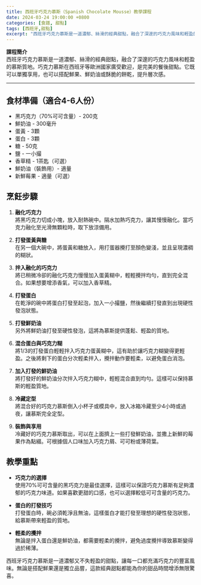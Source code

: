 ```yaml
---
title: 西班牙巧克力慕斯（Spanish Chocolate Mousse）教學課程
date: 2024-03-24 19:00:00 +0800
categories: [食譜, 甜點]
tags: [西班牙,甜點] 
excerpt: "西班牙巧克力慕斯是一道濃郁、絲滑的經典甜點，融合了深邃的巧克力風味和輕盈的慕斯質地。巧克力慕斯在西班牙等歐洲國家廣受歡迎，是完美的餐後甜點。它既可以單獨享用，也可以搭配鮮果、鮮奶油或酥脆的餅乾，提升層次感"
---
```


**課程簡介**  
西班牙巧克力慕斯是一道濃郁、絲滑的經典甜點，融合了深邃的巧克力風味和輕盈的慕斯質地。巧克力慕斯在西班牙等歐洲國家廣受歡迎，是完美的餐後甜點。它既可以單獨享用，也可以搭配鮮果、鮮奶油或酥脆的餅乾，提升層次感。

---

## 食材準備（適合4-6人份）

- 黑巧克力（70%可可含量）- 200克  
- 鮮奶油 - 300毫升  
- 蛋黃 - 3顆  
- 蛋白 - 3顆  
- 糖 - 50克  
- 鹽 - 一小撮  
- 香草精 - 1茶匙（可選）  
- 鮮奶油（裝飾用）- 適量  
- 新鮮莓果 - 適量（可選）  

## 烹飪步驟

1. **融化巧克力**  
   將黑巧克力切成小塊，放入耐熱碗中。隔水加熱巧克力，讓其慢慢融化。當巧克力融化至光滑無顆粒時，取下放涼備用。

2. **打發蛋黃與糖**  
   在另一個大碗中，將蛋黃和糖放入，用打蛋器攪打至顏色變淺，並且呈現濃稠的糊狀。

3. **拌入融化的巧克力**  
   將已稍微冷卻的融化巧克力慢慢加入蛋黃糊中，輕輕攪拌均勻，直到完全混合。如果想要增添香氣，可以加入香草精。

4. **打發蛋白**  
   在乾淨的碗中將蛋白打發至起泡，加入一小撮鹽，然後繼續打發直到出現硬性發泡狀態。

5. **打發鮮奶油**  
   另外將鮮奶油打發至硬性發泡，這將為慕斯提供蓬鬆、輕盈的質地。

6. **混合蛋白與巧克力糊**  
   將1/3的打發蛋白輕輕拌入巧克力蛋黃糊中，這有助於讓巧克力糊變得更輕盈。之後將剩下的蛋白分次輕柔拌入，攪拌動作要輕柔，以避免蛋白消泡。

7. **加入打發的鮮奶油**  
   將打發好的鮮奶油分次拌入巧克力糊中，輕輕混合直到均勻。這樣可以保持慕斯的輕盈質地。

8. **冷藏定型**  
   將混合好的巧克力慕斯倒入小杯子或模具中，放入冰箱冷藏至少4小時或過夜，讓慕斯完全定型。

9. **裝飾與享用**  
   冷藏好的巧克力慕斯取出，可以在上面擠上一些打發鮮奶油，並撒上新鮮的莓果作為點綴。可根據個人口味加入巧克力屑、可可粉或薄荷葉。

## 教學重點

- **巧克力的選擇**  
  使用70%可可含量的黑巧克力是最佳選擇，這樣可以保證巧克力慕斯有足夠濃郁的巧克力味道。如果喜歡更甜的口感，也可以選擇較低可可含量的巧克力。

- **蛋白的打發技巧**  
  打發蛋白時，碗必須乾淨且無油，這樣蛋白才能打發至理想的硬性發泡狀態，給慕斯帶來輕盈的質地。

- **輕柔的攪拌**  
  無論是拌入蛋白還是鮮奶油，都需要輕柔的攪拌，避免過度攪拌導致慕斯變得過於稀薄。

西班牙巧克力慕斯是一道濃郁又不失輕盈的甜點，讓每一口都充滿巧克力的豐富風味。無論是搭配鮮果還是獨立品嘗，這款經典甜點都能為你的甜品時間增添無限驚喜。
